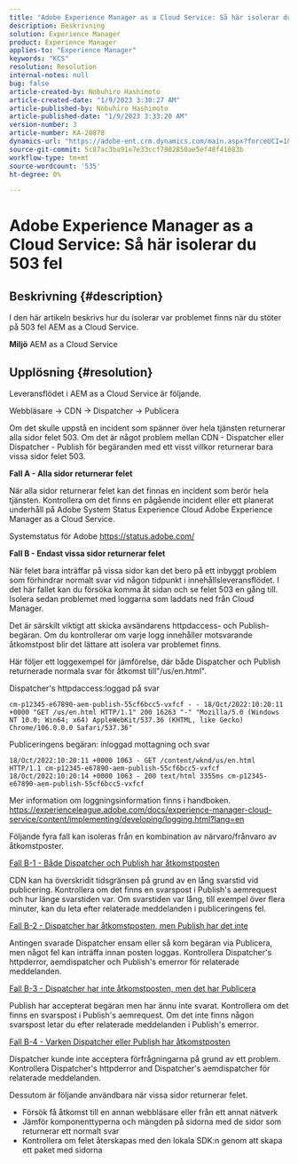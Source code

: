 ```yaml
---
title: "Adobe Experience Manager as a Cloud Service: Så här isolerar du 503 fel"
description: Beskrivning
solution: Experience Manager
product: Experience Manager
applies-to: "Experience Manager"
keywords: "KCS"
resolution: Resolution
internal-notes: null
bug: false
article-created-by: Nobuhiro Hashimoto
article-created-date: "1/9/2023 3:30:27 AM"
article-published-by: Nobuhiro Hashimoto
article-published-date: "1/9/2023 3:33:20 AM"
version-number: 3
article-number: KA-20878
dynamics-url: "https://adobe-ent.crm.dynamics.com/main.aspx?forceUCI=1&pagetype=entityrecord&etn=knowledgearticle&id=e4c144f0-cd8f-ed11-aad1-6045bd006b4b"
source-git-commit: 5c87ac3ba91e7e33ccf7802850ae5ef48f41083b
workflow-type: tm+mt
source-wordcount: '535'
ht-degree: 0%

---
```


# Adobe Experience Manager as a Cloud Service: Så här isolerar du 503 fel

## Beskrivning {#description}


I den här artikeln beskrivs hur du isolerar var problemet finns när du stöter på 503 fel AEM as a Cloud Service.

<b>Miljö</b>
AEM as a Cloud Service


## Upplösning {#resolution}


Leveransflödet i AEM as a Cloud Service är följande.

Webbläsare -> CDN -> Dispatcher -> Publicera

Om det skulle uppstå en incident som spänner över hela tjänsten returnerar alla sidor felet 503. Om det är något problem mellan CDN - Dispatcher eller Dispatcher - Publish för begäranden med ett visst villkor returnerar bara vissa sidor felet 503.



<b>Fall A - Alla sidor returnerar felet</b>

När alla sidor returnerar felet kan det finnas en incident som berör hela tjänsten. Kontrollera om det finns en pågående incident eller ett planerat underhåll på Adobe System Status Experience Cloud Adobe Experience Manager as a Cloud Service.

Systemstatus för Adobe https://status.adobe.com/



<b>Fall B - Endast vissa sidor returnerar felet</b>

När felet bara inträffar på vissa sidor kan det bero på ett inbyggt problem som förhindrar normalt svar vid någon tidpunkt i innehållsleveransflödet. I det här fallet kan du försöka komma åt sidan och se felet 503 en gång till. Isolera sedan problemet med loggarna som laddats ned från Cloud Manager.

Det är särskilt viktigt att skicka avsändarens httpdaccess- och Publish-begäran. Om du kontrollerar om varje logg innehåller motsvarande åtkomstpost blir det lättare att isolera var problemet finns.

Här följer ett loggexempel för jämförelse, där både Dispatcher och Publish returnerade normala svar för åtkomst till&quot;/us/en.html&quot;.

Dispatcher&#39;s httpdaccess:loggad på svar


```
cm-p12345-e67890-aem-publish-55cf6bcc5-vxfcf - - 18/Oct/2022:10:20:11 +0000 "GET /us/en.html HTTP/1.1" 200 16263 "-" "Mozilla/5.0 (Windows NT 10.0; Win64; x64) AppleWebKit/537.36 (KHTML, like Gecko) Chrome/106.0.0.0 Safari/537.36"
```




Publiceringens begäran: inloggad mottagning och svar


```
18/Oct/2022:10:20:11 +0000 1063 - GET /content/wknd/us/en.html HTTP/1.1 cm-p12345-e67890-aem-publish-55cf6bcc5-vxfcf
18/Oct/2022:10:20:14 +0000 1063 - 200 text/html 3355ms cm-p12345-e67890-aem-publish-55cf6bcc5-vxfcf
```




Mer information om loggningsinformation finns i handboken.
https://experienceleague.adobe.com/docs/experience-manager-cloud-service/content/implementing/developing/logging.html?lang=en



Följande fyra fall kan isoleras från en kombination av närvaro/frånvaro av åtkomstposter.

<u>Fall B-1 - Både Dispatcher och Publish har åtkomstposten</u>

CDN kan ha överskridit tidsgränsen på grund av en lång svarstid vid publicering. Kontrollera om det finns en svarspost i Publish&#39;s aemrequest och hur länge svarstiden var. Om svarstiden var lång, till exempel över flera minuter, kan du leta efter relaterade meddelanden i publiceringens fel.

<u>Fall B-2 - Dispatcher har åtkomstposten, men Publish har det inte</u>

Antingen svarade Dispatcher ensam eller så kom begäran via Publicera, men något fel kan inträffa innan posten loggas. Kontrollera Dispatcher&#39;s httpderror, aemdispatcher och Publish&#39;s emerror för relaterade meddelanden.

<u>Fall B-3 - Dispatcher har inte åtkomstposten, men det har Publicera</u>

Publish har accepterat begäran men har ännu inte svarat. Kontrollera om det finns en svarspost i Publish&#39;s aemrequest. Om det inte finns någon svarspost letar du efter relaterade meddelanden i Publish&#39;s emerror.

<u>Fall B-4 - Varken Dispatcher eller Publish har åtkomstposten</u>

Dispatcher kunde inte acceptera förfrågningarna på grund av ett problem. Kontrollera Dispatcher&#39;s httpderror and Dispatcher&#39;s aemdispatcher för relaterade meddelanden.



Dessutom är följande användbara när vissa sidor returnerar felet.

- Försök få åtkomst till en annan webbläsare eller från ett annat nätverk
- Jämför komponenttyperna och mängden på sidorna med de sidor som returnerar ett normalt svar
- Kontrollera om felet återskapas med den lokala SDK:n genom att skapa ett paket med sidorna




